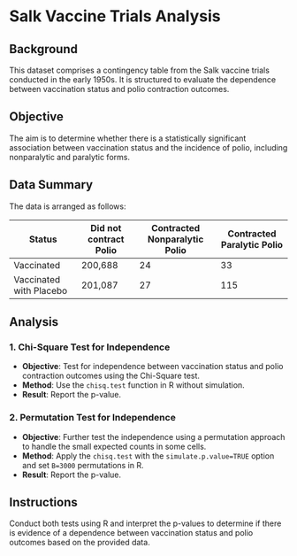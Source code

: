 # Salk Vaccine Trials Analysis

## Background

This dataset comprises a contingency table from the Salk vaccine trials conducted in the early 1950s. It is structured to evaluate the dependence between vaccination status and polio contraction outcomes.

## Objective

The aim is to determine whether there is a statistically significant association between vaccination status and the incidence of polio, including nonparalytic and paralytic forms.

## Data Summary

The data is arranged as follows:

| Status                | Did not contract Polio | Contracted Nonparalytic Polio | Contracted Paralytic Polio |
|-----------------------|------------------------|-------------------------------|----------------------------|
| Vaccinated            | 200,688                | 24                            | 33                         |
| Vaccinated with Placebo | 201,087              | 27                            | 115                        |

## Analysis

### 1. Chi-Square Test for Independence

- **Objective**: Test for independence between vaccination status and polio contraction outcomes using the Chi-Square test.
- **Method**: Use the `chisq.test` function in R without simulation.
- **Result**: Report the p-value.

### 2. Permutation Test for Independence

- **Objective**: Further test the independence using a permutation approach to handle the small expected counts in some cells.
- **Method**: Apply the `chisq.test` with the `simulate.p.value=TRUE` option and set `B=3000` permutations in R.
- **Result**: Report the p-value.

## Instructions

Conduct both tests using R and interpret the p-values to determine if there is evidence of a dependence between vaccination status and polio outcomes based on the provided data.
